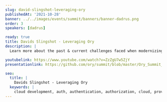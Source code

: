 ```yaml
---
slug: david-slingshot-leveraging-ory
publishedAt: '2021-10-28'
banner: ../../images/events/summit/banners/banner-dadrus.png
order: 3
speakers: [dadrus]

ready: true
title: Davids Slingshot - Leveraging Ory
description: |
  Learn more about the past & current challenges faced when modernizing a legacy CIAM stack with Ory & how they can be overcome.

youtubelink: https://www.youtube.com/watch?v=ZzZgU7w5ZjY
presentationlink: https://github.com/ory/summit/blob/master/Ory_Summit_21_Day_1_-_Dimitrij_Drus_-_Davids_Slingshot_-_Leveraging_Ory.pdf

seo:
  title: |
    Davids Slingshot - Leveraging Ory
  keywords: |
    cloud development, auth, authentication, authorization, cloud, providers, traffic, route, clusters, Kubernetes
---
```

